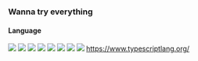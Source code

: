 ### Wanna try everything

<!--
**AgarthaSF/AgarthaSF** is a ✨ _special_ ✨ repository because its `README.md` (this file) appears on your GitHub profile.

Here are some ideas to get you started:

- 🔭 I’m currently working on ...
- 🌱 I’m currently learning ...
- 👯 I’m looking to collaborate on ...
- 🤔 I’m looking for help with ...
- 💬 Ask me about ...
- 📫 How to reach me: ...
- 😄 Pronouns: ...
- ⚡ Fun fact: ...
-->

#### Language
[![](https://img.shields.io/badge/-C/C%2B%2B-007396?style=plastic&logo=c%2B%2B&logoColor=ffffff)](http://gcc.gnu.org/)
[![](https://img.shields.io/badge/-Python-3776AB?style=plastic&logo=python&logoColor=ffffff)](https://www.python.org/)
[![](https://img.shields.io/badge/-Java-purple?style=plastic&logo=java&logoColor=ffffff)](https://www.java.com/)
[![](https://img.shields.io/badge/-Golang-blue?style=plastic&logo=go&logoColor=ffffff)](https://golang.google.com/)
[![](https://img.shields.io/badge/-JavaScript-purple?style=plastic&logo=JS&logoColor=ffffff)](https://www.javascript.com/)
[![](https://img.shields.io/badge/-TypeScript-purple?style=plastic&logo=TS&logoColor=ffffff)](https://www.typescriptlang.org/)
[![](https://img.shields.io/badge/-React-purple?style=plastic&logo=React&logoColor=ffffff)](https://reactjs.org/)
[![](https://img.shields.io/badge/-Vue-purple?style=plastic&logo=Vue&logoColor=ffffff)](https://vuejs.org/)
https://www.typescriptlang.org/
